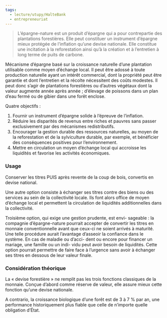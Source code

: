 ```yaml
---
tags:
  - lecture/utupy/HalteBank
  - entrepreneuriat
---
```

> L’épargne-nature est un produit d’épargne qui a pour contrepartie des plantations forestières. Elle peut constituer un instrument d’épargne mieux protégée de l’inflation qu’une devise nationale. Elle constitue une incitation à la reforestation ainsi qu’à la création et à l’entretien à long terme de puits de carbone.

Mécanisme d’épargne basé sur la croissance naturelle d’une plantation utilisable comme moyen d’échange local.  Il peut être adossé à toute production naturelle ayant un intérêt commercial, dont la propriété peut être garantie et dont l’entretien et la récolte nécessitent des coûts modestes. Il peut donc s’agir de plantations forestières ou d’autres végétaux dont la valeur augmente année après année ; d’élevage de poissons dans un plan d’eau fermé ou de gibier dans une forêt enclose.

Quatre objectifs :
1. Fournir un instrument d’épargne solide à l’épreuve de l’inflation.
2. Réduire les disparités de revenus entre riches et pauvres sans passer exclusivement par des mécanismes redistributifs. 
3. Encourager la gestion durable des ressources naturelles, au moyen de la reforestation et de la sylviculture durable, par exemple, et bénéficier des conséquences positives pour l’environnement. 
4. Mettre en circulation un moyen d’échange local qui accroisse les liquidités et favorise les activités économiques.


### Usage
Conserver les titres PUIS après revente de la coup de bois, convertis en devise national.

Une autre option consiste à échanger ses titres contre des biens ou des services au sein de la collectivité locale. Ils font alors office de moyen d’échange local et permettent la circulation de liquidités additionnelles dans la collectivité.


Troisième option, qui exige une gestion prudente, est envi- sageable : la compagnie d’épargne-nature pourrait accepter de convertir les titres en monnaie conventionnelle avant que ceux-ci ne soient arrivés à maturité. Une telle procédure aurait l’avantage d’asseoir la confiance dans le système. En cas de maladie ou d’acci- dent ou encore pour financer un mariage, une famille ou un indi- vidu peut avoir besoin de liquidités. Cette  option pourrait permettre de faire face à l’urgence sans avoir à échanger ses titres en dessous de leur valeur finale.


### Considération théorique
La « devise forestière » ne remplit pas les trois fonctions classiques de la monnaie. Conçue d’abord comme réserve de valeur, elle assure mieux cette fonction qu’une devise nationale.

A contrario, la croissance biologique d’une forêt est de 3 à 7 % par an, une performance historiquement plus fiable que celle de n’importe quelle obligation d’État.